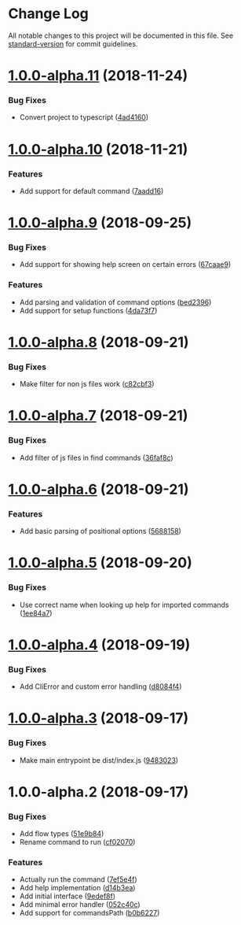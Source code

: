 # Change Log

All notable changes to this project will be documented in this file. See [standard-version](https://github.com/conventional-changelog/standard-version) for commit guidelines.

<a name="1.0.0-alpha.11"></a>
# [1.0.0-alpha.11](https://github.com/relekang/args/compare/v1.0.0-alpha.10...v1.0.0-alpha.11) (2018-11-24)


### Bug Fixes

* Convert project to typescript ([4ad4160](https://github.com/relekang/args/commit/4ad4160))



<a name="1.0.0-alpha.10"></a>
# [1.0.0-alpha.10](https://github.com/relekang/args/compare/v1.0.0-alpha.9...v1.0.0-alpha.10) (2018-11-21)


### Features

* Add support for default command ([7aadd16](https://github.com/relekang/args/commit/7aadd16))



<a name="1.0.0-alpha.9"></a>
# [1.0.0-alpha.9](https://github.com/relekang/args/compare/v1.0.0-alpha.8...v1.0.0-alpha.9) (2018-09-25)


### Bug Fixes

* Add support for showing help screen on certain errors ([67caae9](https://github.com/relekang/args/commit/67caae9))


### Features

* Add parsing and validation of command options ([bed2396](https://github.com/relekang/args/commit/bed2396))
* Add support for setup functions ([4da73f7](https://github.com/relekang/args/commit/4da73f7))



<a name="1.0.0-alpha.8"></a>
# [1.0.0-alpha.8](https://github.com/relekang/args/compare/v1.0.0-alpha.7...v1.0.0-alpha.8) (2018-09-21)


### Bug Fixes

* Make filter for non js files work ([c82cbf3](https://github.com/relekang/args/commit/c82cbf3))



<a name="1.0.0-alpha.7"></a>
# [1.0.0-alpha.7](https://github.com/relekang/args/compare/v1.0.0-alpha.6...v1.0.0-alpha.7) (2018-09-21)


### Bug Fixes

* Add filter of js files in find commands ([36faf8c](https://github.com/relekang/args/commit/36faf8c))



<a name="1.0.0-alpha.6"></a>
# [1.0.0-alpha.6](https://github.com/relekang/args/compare/v1.0.0-alpha.5...v1.0.0-alpha.6) (2018-09-21)


### Features

* Add basic parsing of positional options ([5688158](https://github.com/relekang/args/commit/5688158))



<a name="1.0.0-alpha.5"></a>
# [1.0.0-alpha.5](https://github.com/relekang/args/compare/v1.0.0-alpha.4...v1.0.0-alpha.5) (2018-09-20)


### Bug Fixes

* Use correct name when looking up help for imported commands ([1ee84a7](https://github.com/relekang/args/commit/1ee84a7))



<a name="1.0.0-alpha.4"></a>
# [1.0.0-alpha.4](https://github.com/relekang/args/compare/v1.0.0-alpha.3...v1.0.0-alpha.4) (2018-09-19)


### Bug Fixes

* Add CliError and custom error handling ([d8084f4](https://github.com/relekang/args/commit/d8084f4))



<a name="1.0.0-alpha.3"></a>
# [1.0.0-alpha.3](https://github.com/relekang/args/compare/v1.0.0-alpha.2...v1.0.0-alpha.3) (2018-09-17)


### Bug Fixes

* Make main entrypoint be dist/index.js ([9483023](https://github.com/relekang/args/commit/9483023))



<a name="1.0.0-alpha.2"></a>
# 1.0.0-alpha.2 (2018-09-17)


### Bug Fixes

* Add flow types ([51e9b84](https://github.com/relekang/args/commit/51e9b84))
* Rename command to run ([cf02070](https://github.com/relekang/args/commit/cf02070))


### Features

* Actually run the command ([7ef5e4f](https://github.com/relekang/args/commit/7ef5e4f))
* Add help implementation ([d14b3ea](https://github.com/relekang/args/commit/d14b3ea))
* Add initial interface ([9edef8f](https://github.com/relekang/args/commit/9edef8f))
* Add minimal error handler ([052c40c](https://github.com/relekang/args/commit/052c40c))
* Add support for commandsPath ([b0b6227](https://github.com/relekang/args/commit/b0b6227))

